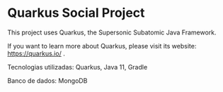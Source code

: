 # Quarkus Social Project

This project uses Quarkus, the Supersonic Subatomic Java Framework.

If you want to learn more about Quarkus, please visit its website: https://quarkus.io/ .

Tecnologias utilizadas: Quarkus, Java 11, Gradle

Banco de dados: MongoDB
